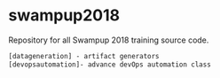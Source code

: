 # swampup2018
Repository for all Swampup 2018 training source code.

```XML
[datageneration] - artifact generators
[devopsautomation]- advance devOps automation class

```